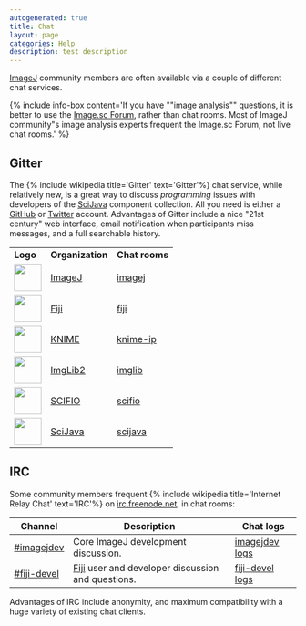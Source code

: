 ```yaml
---
autogenerated: true
title: Chat
layout: page
categories: Help
description: test description
---
```


[ImageJ](/about) community members are often available via a couple of different chat services.

{% include info-box content='If you have ""image analysis"" questions, it is better to use the [Image.sc Forum](https://forum.image.sc/), rather than chat rooms. Most of ImageJ community"s image analysis experts frequent the Image.sc Forum, not live chat rooms.' %}

Gitter
------

The {% include wikipedia title='Gitter' text='Gitter'%} chat service, while relatively new, is a great way to discuss *programming* issues with developers of the [SciJava](SciJava) component collection. All you need is either a [GitHub](https://github.com/) or [Twitter](https://twitter.com/) account. Advantages of Gitter include a nice "21st century" web interface, email notification when participants miss messages, and a full searchable history.

|                                          |                               |                                                   |
|------------------------------------------|-------------------------------|---------------------------------------------------|
| **Logo**                                 | **Organization**              | **Chat rooms**                                    |
| <img src="/media/Imagej2-icon.png" width="48"/> | [ImageJ](/about)   | [imagej](https://gitter.im/orgs/imagej/rooms)     |
| <img src="/media/Fiji-icon.png" width="48"/>    | [Fiji](/fiji)       | [fiji](https://gitter.im/orgs/fiji/rooms)         |
| <img src="/media/Knime-icon.png" width="48"/>   | [KNIME](/software/knime)     | [knime-ip](https://gitter.im/orgs/knime-ip/rooms) |
| <img src="/media/Imglib2-icon.png" width="48"/> | [ImgLib2](/imglib2) | [imglib](https://gitter.im/orgs/imglib/rooms)     |
| <img src="/media/Scifio-icon.png" width="48"/>  | [SCIFIO](/software/scifio)   | [scifio](https://gitter.im/orgs/scifio/rooms)     |
| <img src="/media/Scijava-icon.png" width="48"/> | [SciJava](SciJava) | [scijava](https://gitter.im/orgs/scijava/rooms)   |

IRC
---

Some community members frequent {% include wikipedia title='Internet Relay Chat' text='IRC'%} on [irc.freenode.net](http://freenode.net/), in chat rooms:

| Channel                                           | Description                                                          | Chat logs                                                     |
|---------------------------------------------------|----------------------------------------------------------------------|---------------------------------------------------------------|
| [\#imagejdev](Irc___irc.freenode.net_imagejdev)   | Core ImageJ development discussion.                                  | [imagejdev logs](http://code.imagej.net/chatlogs/imagejdev)   |
| [\#fiji-devel](Irc___irc.freenode.net_fiji-devel) | [Fiji](/fiji) user and developer discussion and questions. | [fiji-devel logs](http://code.imagej.net/chatlogs/fiji-devel) |

Advantages of IRC include anonymity, and maximum compatibility with a huge variety of existing chat clients.


